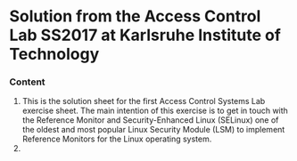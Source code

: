 # Solution from the Access Control Lab SS2017 at Karlsruhe Institute of Technology

### Content

1. This is the solution sheet for the first Access Control Systems Lab exercise sheet. The main intention of this exercise is to get in touch with the Reference Monitor and Security-Enhanced Linux (SELinux) one of the oldest and most popular Linux Security Module (LSM) to implement Reference Monitors for the Linux operating system.
2. ​

